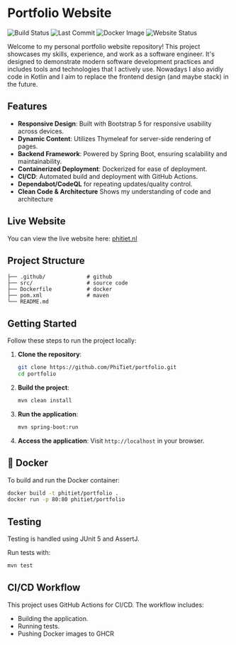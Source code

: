 # Portfolio Website

![Build Status](https://img.shields.io/github/actions/workflow/status/PhiTiet/portfolio/build_and_publish.yaml?branch=main)
![Last Commit](https://img.shields.io/github/last-commit/PhiTiet/portfolio)
![Docker Image](https://img.shields.io/docker/image-size/phitiet/portfolio/latest)
![Website Status](https://img.shields.io/website?url=https%3A%2F%2Fphitiet.nl)

Welcome to my personal portfolio website repository! This project showcases my skills, experience, and work as a software engineer. It's designed to demonstrate modern software development practices and includes tools and technologies that I actively use. Nowadays I also avidly code in Kotlin and I aim to replace the frontend design (and maybe stack) in the future.

## Features

- **Responsive Design**: Built with Bootstrap 5 for responsive usability across devices.
- **Dynamic Content**: Utilizes Thymeleaf for server-side rendering of pages.
- **Backend Framework**: Powered by Spring Boot, ensuring scalability and maintainability.
- **Containerized Deployment**: Dockerized for ease of deployment.
- **CI/CD**: Automated build and deployment with GitHub Actions.
- **Dependabot/CodeQL** for repeating updates/quality control.
- **Clean Code & Architecture** Shows my understanding of code and architecture

## Live Website

You can view the live website here: [phitiet.nl](https://phitiet.nl)

## Project Structure

```
├── .github/             # github
├── src/                 # source code
├── Dockerfile           # docker 
├── pom.xml              # maven
└── README.md            
```

## Getting Started

Follow these steps to run the project locally:

1. **Clone the repository**:
   ```bash
   git clone https://github.com/PhiTiet/portfolio.git
   cd portfolio
   ```

2. **Build the project**:
   ```bash
   mvn clean install
   ```

3. **Run the application**:
   ```bash
   mvn spring-boot:run
   ```

4. **Access the application**:
   Visit `http://localhost` in your browser.

## 🐳 Docker

To build and run the Docker container:

```bash
docker build -t phitiet/portfolio .
docker run -p 80:80 phitiet/portfolio
```

## Testing

Testing is handled using JUnit 5 and AssertJ.

Run tests with:
```bash
mvn test
```

## CI/CD Workflow

This project uses GitHub Actions for CI/CD. The workflow includes:
- Building the application.
- Running tests.
- Pushing Docker images to GHCR
